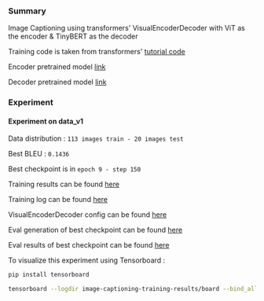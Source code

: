 ### Summary

Image Captioning using transformers' VisualEncoderDecoder with ViT as the encoder & TinyBERT as the decoder

Training code is taken from transformers' [tutorial code](https://github.com/huggingface/transformers/tree/main/examples/flax/image-captioning)

Encoder pretrained model [link](https://huggingface.co/google/vit-base-patch16-224-in21k)

Decoder pretrained model [link](https://huggingface.co/huawei-noah/TinyBERT_General_4L_312D)

### Experiment

#### Experiment on data_v1 

Data distribution : ``113 images train - 20 images test``

Best BLEU : ``0.1436``

Best checkpoint is in ``epoch 9 - step 150``

Training results can be found [here](image-captioning-training-results)

Training log can be found [here](image-captioning-training-results/log)

VisualEncoderDecoder config can be found [here](image-captioning-training-results/ckpt_epoch_9_step_150/config.json)

Eval generation of best checkpoint can be found [here](image-captioning-training-results/ckpt_epoch_9_step_150/eval_generation.json)

Eval results of best checkpoint can be found [here](image-captioning-training-results/ckpt_epoch_9_step_150/eval_results.json) 

To visualize this experiment using Tensorboard :

```bash
pip install tensorboard
```

```bash
tensorboard --logdir image-captioning-training-results/board --bind_all --port 8008
```
